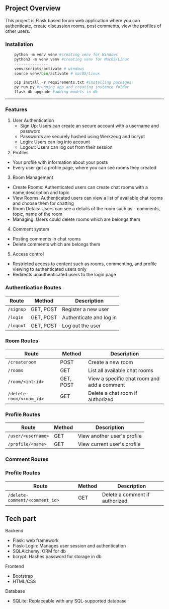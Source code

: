 Project Overview
----------------------
This project is Flask based forum web application where you can authenticate, create discussion rooms, post comments, view the profiles of other users.  

### Installation
  ```python 
      python -m venv venv #creating venv for Windows
      python3 -m venv venv #creating venv for MacOS/Linux
      ---------------
      venv/scripts/activate # windows
      source venv/bin/activate # macOS/Linux

      pip install -r requirements.txt #installing packages
      py run.py #running app and creating instance folder
      flask db upgrade #adding models in db
  ```
  
    
----------------------


### Features

1. User Authentication
   - Sign Up: Users can create an secure account with a username and password
    - Passwords are securely hashed using Werkzeug and bcrypt
   - Login: Users can log into account
   - Logout: Users can log out from their session
2. Profiles
  - Your profile with information about your posts
  - Every user got a profile page, where you can see rooms they created
  
3. Room Management
  - Create Rooms: Authenticated users can create chat rooms with a name,description       and topic
  - View Rooms: Authenticated users can view a list of available chat rooms and choose them for chatting
  - Room Detais: Users can see a details of the room such as - comments, topic, name of the room
  -   Managing: Users could delete rooms which are belongs them
  
4.  Comment system
  - Posting comments in chat rooms
  - Delete comments which are belongs them
5. Access control
  - Restricted access to content such as rooms, commenting, and profile viewing to authenticated users only
  - Redirects unauthenticated users to the login page

 ### Authentication Routes
| Route | Method | Description |
|--------|--------|-------------|
| `/signup` | GET, POST | Register a new user |
| `/login` | GET, POST | Authenticate and log in |
| `/logout` | GET, POST | Log out the user |

### Room Routes
| Route | Method | Description |
|--------|--------|-------------|
| `/createroom` | POST | Create a new room |
| `/rooms` | GET | List all available chat rooms |
| `/room/<int:id>` | GET, POST | View a specific chat room and add a comment |
| `/delete-room/<room_id>` | GET | Delete a chat room if authorized |

### Profile Routes
| Route | Method | Description |
|--------|--------|-------------|
| `/user/<username>` | GET | View another user's profile |
| `/profile/<name>` | GET | View current user's profile |

### Comment Routes
### Profile Routes
| Route | Method | Description |
|--------|--------|-------------|
| `/delete-comment/<comment_id>` | GET | Delete a comment if authorized |




  
Tech part
----------------------
Backend

- Flask: web framework
- Flask-Login: Manages user session and authentication
- SQLAlchemy: ORM for db
- bcrypt: Hashes password for storage in db

Frontend

- Bootstrap
- HTML/CSS

Database

- SQLite: Replaceable with any SQL-supported database

